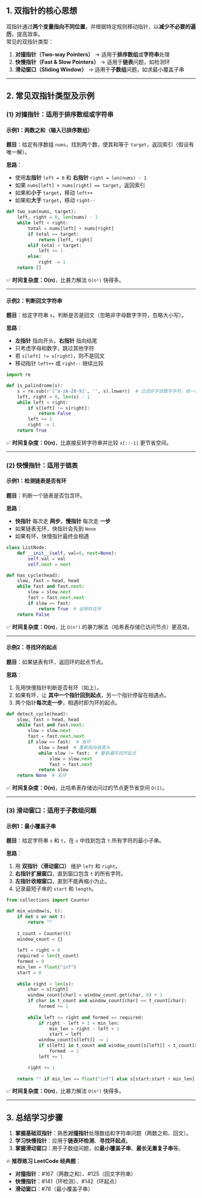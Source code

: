 
## **1. 双指针的核心思想**
双指针通过**两个变量指向不同位置**，并根据特定规则移动指针，以**减少不必要的遍历**，提高效率。  
常见的双指针类型：
1. **对撞指针（Two-way Pointers）** → 适用于**排序数组**或**字符串**处理
2. **快慢指针（Fast & Slow Pointers）** → 适用于**链表**问题，如检测环
3. **滑动窗口（Sliding Window）** → 适用于**子数组**问题，如求最小覆盖子串

---

## **2. 常见双指针类型及示例**
### **(1) 对撞指针：适用于排序数组或字符串**
#### **示例1：两数之和（输入已排序数组）**
**题目**：给定有序数组 `nums`，找到两个数，使其和等于 `target`，返回索引（假设有唯一解）。  

**思路**：
- 使用**左指针** `left = 0` 和 **右指针** `right = len(nums) - 1`
- 如果 `nums[left] + nums[right] == target`，返回索引
- 如果和**小于** `target`，移动 `left++`
- 如果和**大于** `target`，移动 `right--`

```python
def two_sum(nums, target):
    left, right = 0, len(nums) - 1
    while left < right:
        total = nums[left] + nums[right]
        if total == target:
            return [left, right]
        elif total < target:
            left += 1
        else:
            right -= 1
    return []
```
✅ **时间复杂度：O(n)**，比暴力解法 `O(n²)` 快得多。

---

#### **示例2：判断回文字符串**
**题目**：给定字符串 `s`，判断是否是回文（忽略非字母数字字符，忽略大小写）。  

**思路**：
- **左指针** 指向开头，**右指针** 指向结尾
- 只考虑字母和数字，跳过其他字符
- 若 `s[left] != s[right]`，则不是回文
- 移动指针 `left++` 或 `right--` 继续比较

```python
import re

def is_palindrome(s):
    s = re.sub(r'[^a-zA-Z0-9]', '', s).lower()  # 过滤非字母数字字符，统一转小写
    left, right = 0, len(s) - 1
    while left < right:
        if s[left] != s[right]:
            return False
        left += 1
        right -= 1
    return True
```
✅ **时间复杂度：O(n)**，比直接反转字符串并比较 `s[::-1]` 更节省空间。

---

### **(2) 快慢指针：适用于链表**
#### **示例1：检测链表是否有环**
**题目**：判断一个链表是否包含环。

**思路**：
- **快指针** 每次走 **两步**，**慢指针** 每次走 **一步**
- 如果链表无环，快指针会先到 `None`
- 如果有环，快慢指针最终会相遇

```python
class ListNode:
    def __init__(self, val=0, next=None):
        self.val = val
        self.next = next

def has_cycle(head):
    slow, fast = head, head
    while fast and fast.next:
        slow = slow.next
        fast = fast.next.next
        if slow == fast:
            return True  # 说明存在环
    return False
```
✅ **时间复杂度：O(n)**，比 `O(n²)` 的暴力解法（哈希表存储已访问节点）更高效。

---

#### **示例2：寻找环的起点**
**题目**：如果链表有环，返回环的起点节点。

**思路**：
1. 先用快慢指针判断是否有环（如上）。
2. 如果有环，让 **其中一个指针回到起点**，另一个指针停留在相遇点。
3. 两个指针**每次走一步**，相遇时即为环的起点。

```python
def detect_cycle(head):
    slow, fast = head, head
    while fast and fast.next:
        slow = slow.next
        fast = fast.next.next
        if slow == fast:  # 有环
            slow = head  # 重新指向链表头
            while slow != fast:  # 重新遍历找环起点
                slow = slow.next
                fast = fast.next
            return slow
    return None  # 无环
```
✅ **时间复杂度：O(n)**，比哈希表存储访问过的节点更节省空间 `O(1)`。

---

### **(3) 滑动窗口：适用于子数组问题**
#### **示例1：最小覆盖子串**
**题目**：给定字符串 `s` 和 `t`，在 `s` 中找到包含 `t` 所有字符的最小子串。

**思路**：
1. 用 **双指针（滑动窗口）** 维护 `left` 和 `right`。
2. **右指针扩展窗口**，直到窗口包含 `t` 的所有字符。
3. **左指针收缩窗口**，直到不能再缩小为止。
4. 记录最短子串的 `start` 和 `length`。

```python
from collections import Counter

def min_window(s, t):
    if not s or not t:
        return ""
    
    t_count = Counter(t)
    window_count = {}
    
    left = right = 0
    required = len(t_count)
    formed = 0
    min_len = float("inf")
    start = 0
    
    while right < len(s):
        char = s[right]
        window_count[char] = window_count.get(char, 0) + 1
        if char in t_count and window_count[char] == t_count[char]:
            formed += 1
        
        while left <= right and formed == required:
            if right - left + 1 < min_len:
                min_len = right - left + 1
                start = left
            window_count[s[left]] -= 1
            if s[left] in t_count and window_count[s[left]] < t_count[s[left]]:
                formed -= 1
            left += 1

        right += 1
    
    return "" if min_len == float("inf") else s[start:start + min_len]
```
✅ **时间复杂度：O(n)**，比暴力解法 `O(n²)` 快得多。

---

## **3. 总结学习步骤**
1. **掌握基础双指针**：熟悉**对撞指针**处理数组和字符串问题（两数之和、回文）。
2. **学习快慢指针**：应用于**链表环检测**、**寻找环起点**。
3. **掌握滑动窗口**：用于子数组问题，如**最小覆盖子串**、**最长无重复子串**等。

🔥 **推荐练习 LeetCode 经典题**：
- **对撞指针**：#167（两数之和）、#125（回文字符串）
- **快慢指针**：#141（环检测）、#142（环起点）
- **滑动窗口**：#76（最小覆盖子串）
